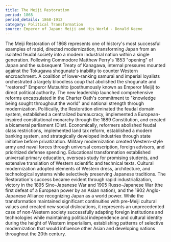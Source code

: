 ```yaml
---
title: The Meiji Restoration
period: 1868
period_details: 1868-1912
category: Political Transformation
source: Emperor of Japan: Meiji and His World - Donald Keene
---
```

The Meiji Restoration of 1868 represents one of history's most successful examples of rapid, directed modernization, transforming Japan from an isolated feudal society into a modern industrial nation within a single generation. Following Commodore Matthew Perry's 1853 "opening" of Japan and the subsequent Treaty of Kanagawa, internal pressures mounted against the Tokugawa shogunate's inability to counter Western encroachment. A coalition of lower-ranking samurai and imperial loyalists orchestrated a largely bloodless coup that abolished the shogunate and "restored" Emperor Mutsuhito (posthumously known as Emperor Meiji) to direct political authority. The new leadership launched comprehensive reforms encapsulated in the Charter Oath's commitment to "knowledge being sought throughout the world" and national strength through modernization. Politically, the Restoration eliminated the feudal domain system, established a centralized bureaucracy, implemented a European-inspired constitutional monarchy through the 1889 Constitution, and created a bicameral parliament (Diet). Economically, reformers abolished feudal class restrictions, implemented land tax reform, established a modern banking system, and strategically developed industries through state initiative before privatization. Military modernization created Western-style army and naval forces through universal conscription, foreign advisors, and prioritized defense spending. Educational transformation established universal primary education, overseas study for promising students, and extensive translation of Western scientific and technical texts. Cultural modernization adopted elements of Western dress, architecture, and technological systems while selectively preserving Japanese traditions. The Restoration's success became evident through rapid industrialization, victory in the 1895 Sino-Japanese War and 1905 Russo-Japanese War (the first defeat of a European power by an Asian nation), and the 1902 Anglo-Japanese Alliance recognizing Japan as a world power. While the transformation maintained significant continuities with pre-Meiji cultural values and created new social dislocations, it represents an unprecedented case of non-Western society successfully adapting foreign institutions and technologies while maintaining political independence and cultural identity during the height of Western imperialism, establishing patterns of selective modernization that would influence other Asian and developing nations throughout the 20th century. 